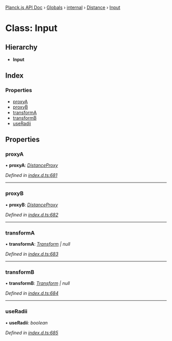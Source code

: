 [Planck.js API Doc](../README.md) › [Globals](../globals.md) › [internal](../modules/internal.md) › [Distance](../modules/internal.distance.md) › [Input](internal.distance.input.md)

# Class: Input

## Hierarchy

* **Input**

## Index

### Properties

* [proxyA](internal.distance.input.md#proxya)
* [proxyB](internal.distance.input.md#proxyb)
* [transformA](internal.distance.input.md#transforma)
* [transformB](internal.distance.input.md#transformb)
* [useRadii](internal.distance.input.md#useradii)

## Properties

###  proxyA

• **proxyA**: *[DistanceProxy](distanceproxy.md)*

*Defined in [index.d.ts:681](https://github.com/shakiba/planck.js/blob/9a1fbe4/lib/index.d.ts#L681)*

___

###  proxyB

• **proxyB**: *[DistanceProxy](distanceproxy.md)*

*Defined in [index.d.ts:682](https://github.com/shakiba/planck.js/blob/9a1fbe4/lib/index.d.ts#L682)*

___

###  transformA

• **transformA**: *[Transform](transform.md) | null*

*Defined in [index.d.ts:683](https://github.com/shakiba/planck.js/blob/9a1fbe4/lib/index.d.ts#L683)*

___

###  transformB

• **transformB**: *[Transform](transform.md) | null*

*Defined in [index.d.ts:684](https://github.com/shakiba/planck.js/blob/9a1fbe4/lib/index.d.ts#L684)*

___

###  useRadii

• **useRadii**: *boolean*

*Defined in [index.d.ts:685](https://github.com/shakiba/planck.js/blob/9a1fbe4/lib/index.d.ts#L685)*
